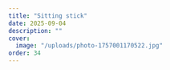 ```yaml
---
title: "Sitting stick"
date: 2025-09-04
description: ""
cover:
  image: "/uploads/photo-1757001170522.jpg"
order: 34
---
```


